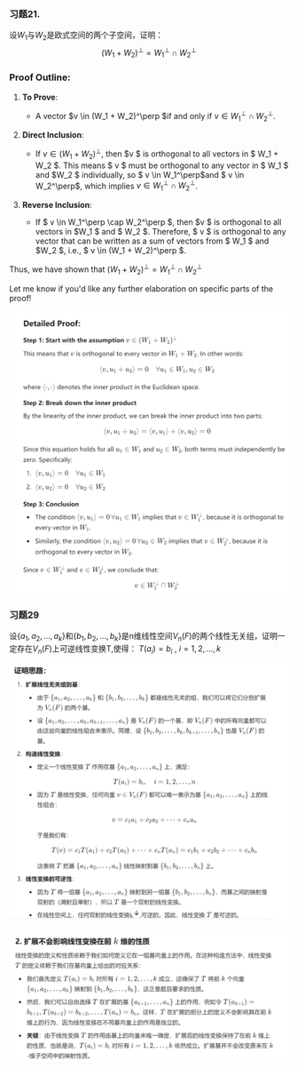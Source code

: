 ### 习题21.

设$W_1$与$W_2$是欧式空间的两个子空间，证明：
$$
(W_1+W_2)^⊥ = W_1^⊥ ∩ W_2^⊥
$$


### Proof Outline:

1. **To Prove**:
   - A vector $v \in (W_1 + W_2)^\perp $if and only if $v \in W_1^\perp \cap W_2^\perp$.

2. **Direct Inclusion**:
   - If $v \in (W_1 + W_2)^\perp$, then $v $ is orthogonal to all vectors in $ W_1 + W_2 $. This means $ v $ must be orthogonal to any vector in $ W_1 $ and $W_2 $ individually, so $ v \in W_1^\perp$and $ v \in W_2^\perp$, which implies $v \in W_1^\perp \cap W_2^\perp$.

3. **Reverse Inclusion**:
   - If $ v \in W_1^\perp \cap W_2^\perp $, then $v $ is orthogonal to all vectors in $W_1 $ and $ W_2 $. Therefore, $ v $ is orthogonal to any vector that can be written as a sum of vectors from $ W_1 $ and $W_2 $, i.e., $ v \in (W_1 + W_2)^\perp $.

Thus, we have shown that $(W_1 + W_2)^\perp = W_1^\perp \cap W_2^\perp$

Let me know if you'd like any further elaboration on specific parts of the proof!

![image-20240919103846138](https://raw.githubusercontent.com/Wendy-Wu/imagebed/main/img/image-20240919103846138.png)



### 习题29

设$\{a_1,a_2,...,a_k\}$和$\{b_1, b_2, ..., b_k\}$是n维线性空间$V_n(F)$的两个线性无关组，证明一定存在$V_n(F)$上可逆线性变换T,使得： $T(a_i)=b_i$ , $i=1,2,...,k$

![image-20240919144418456](https://raw.githubusercontent.com/Wendy-Wu/imagebed/main/img/image-20240919144418456.png)

![image-20240919144505362](https://raw.githubusercontent.com/Wendy-Wu/imagebed/main/img/image-20240919144505362.png)